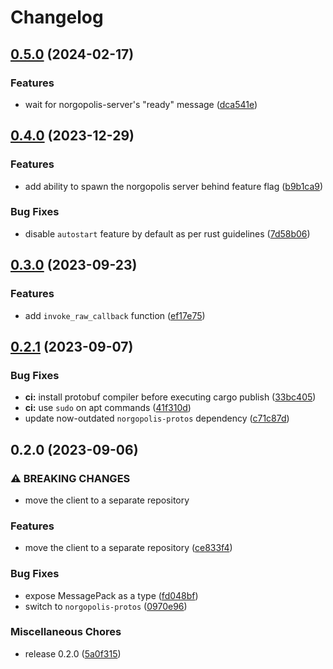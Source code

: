 # Changelog

## [0.5.0](https://github.com/nvim-neorg/norgopolis-client/compare/v0.4.0...v0.5.0) (2024-02-17)


### Features

* wait for norgopolis-server's "ready" message ([dca541e](https://github.com/nvim-neorg/norgopolis-client/commit/dca541ef23be6865ce715731d25713f66f09e9c7))

## [0.4.0](https://github.com/nvim-neorg/norgopolis-client/compare/v0.3.0...v0.4.0) (2023-12-29)


### Features

* add ability to spawn the norgopolis server behind feature flag ([b9b1ca9](https://github.com/nvim-neorg/norgopolis-client/commit/b9b1ca9f22ffaf823935e88681ae45dae7bcd3be))


### Bug Fixes

* disable `autostart` feature by default as per rust guidelines ([7d58b06](https://github.com/nvim-neorg/norgopolis-client/commit/7d58b063d1d80c11b3575a1dd61f2f64f755c6ca))

## [0.3.0](https://github.com/nvim-neorg/norgopolis-client/compare/v0.2.1...v0.3.0) (2023-09-23)


### Features

* add `invoke_raw_callback` function ([ef17e75](https://github.com/nvim-neorg/norgopolis-client/commit/ef17e7590bfc591132b5b043b9e0809e3ee5e030))

## [0.2.1](https://github.com/nvim-neorg/norgopolis-client/compare/v0.2.0...v0.2.1) (2023-09-07)


### Bug Fixes

* **ci:** install protobuf compiler before executing cargo publish ([33bc405](https://github.com/nvim-neorg/norgopolis-client/commit/33bc4059803be0507cab74bdb0f3a393878793d6))
* **ci:** use `sudo` on apt commands ([41f310d](https://github.com/nvim-neorg/norgopolis-client/commit/41f310d74f7367897a6b2dde90525fb68a65a752))
* update now-outdated `norgopolis-protos` dependency ([c71c87d](https://github.com/nvim-neorg/norgopolis-client/commit/c71c87d6236fb356edeb18519769f560f17633f2))

## 0.2.0 (2023-09-06)


### ⚠ BREAKING CHANGES

* move the client to a separate repository

### Features

* move the client to a separate repository ([ce833f4](https://github.com/nvim-neorg/norgopolis-client/commit/ce833f4e70b7b6a872a82cf041f4cc39331c93c1))


### Bug Fixes

* expose MessagePack as a type ([fd048bf](https://github.com/nvim-neorg/norgopolis-client/commit/fd048bf1536de5161708906fb6702b1f579031be))
* switch to `norgopolis-protos` ([0970e96](https://github.com/nvim-neorg/norgopolis-client/commit/0970e96b5d2b8dd20db13192830b4cc1548460f2))


### Miscellaneous Chores

* release 0.2.0 ([5a0f315](https://github.com/nvim-neorg/norgopolis-client/commit/5a0f315524ae8466b9909dccfe173da428390d40))
